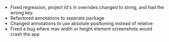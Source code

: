 * Fixed regression, project Id's in overrides changed to string, and had the wrong key.
* Refactored annotations to seperate package
* Changed annotations to use absolute positioning instead of relative
* Fixed a bug where max width or height element screenshots would crash the app